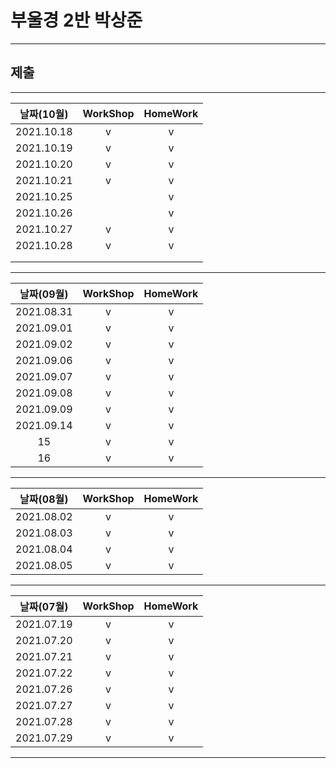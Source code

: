 # 부울경 2반 박상준

---
## 제출
---
| 날짜(10월) | WorkShop | HomeWork |
| :--------: | :------: | :------: |
| 2021.10.18 |    v     |    v     |
| 2021.10.19 |    v     |    v     |
| 2021.10.20 |    v     |    v     |
| 2021.10.21 |    v     |    v     |
| 2021.10.25 |          |    v     |
| 2021.10.26 |          |    v     |
| 2021.10.27 |    v     |    v     |
| 2021.10.28 |    v     |    v     |
|            |          |          |
|            |          |          |
---
| 날짜(09월) | WorkShop | HomeWork |
| :--------: | :------: | :------: |
| 2021.08.31 |    v     |    v     |
| 2021.09.01 |    v     |    v     |
| 2021.09.02 |    v     |    v     |
| 2021.09.06 |    v     |    v     |
| 2021.09.07 |    v     |    v     |
| 2021.09.08 |    v     |    v     |
| 2021.09.09 |    v     |    v     |
| 2021.09.14 |    v     |    v     |
|     15     |    v     |    v     |
|     16     |    v     |    v     |
---
| 날짜(08월) | WorkShop | HomeWork |
| :--------: | :------: | :------: |
| 2021.08.02 |    v     |    v     |
| 2021.08.03 |    v     |    v     |
| 2021.08.04 |    v     |    v     |
| 2021.08.05 |    v     |    v     |
---
| 날짜(07월) | WorkShop | HomeWork |
| :--------: | :------: | :------: |
| 2021.07.19 |    v     |    v     |
| 2021.07.20 |    v     |    v     |
| 2021.07.21 |    v     |    v     |
| 2021.07.22 |    v     |    v     |
| 2021.07.26 |    v     |    v     |
| 2021.07.27 |    v     |    v     |
| 2021.07.28 |    v     |    v     |
| 2021.07.29 |    v     |    v     |

---

